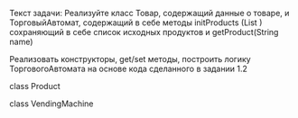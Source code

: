 Текст задачи:
Реализуйте класс Товар, содержащий данные о товаре, и ТорговыйАвтомат, 
содержащий в себе методы initProducts (List <Product>) 
сохраняющий в себе список исходных продуктов и getProduct(String name)

Реализовать конструкторы, get/set методы, 
построить логику ТорговогоАвтомата на основе кода сделанного в задании 1.2

class Product
    
class VendingMachine
    